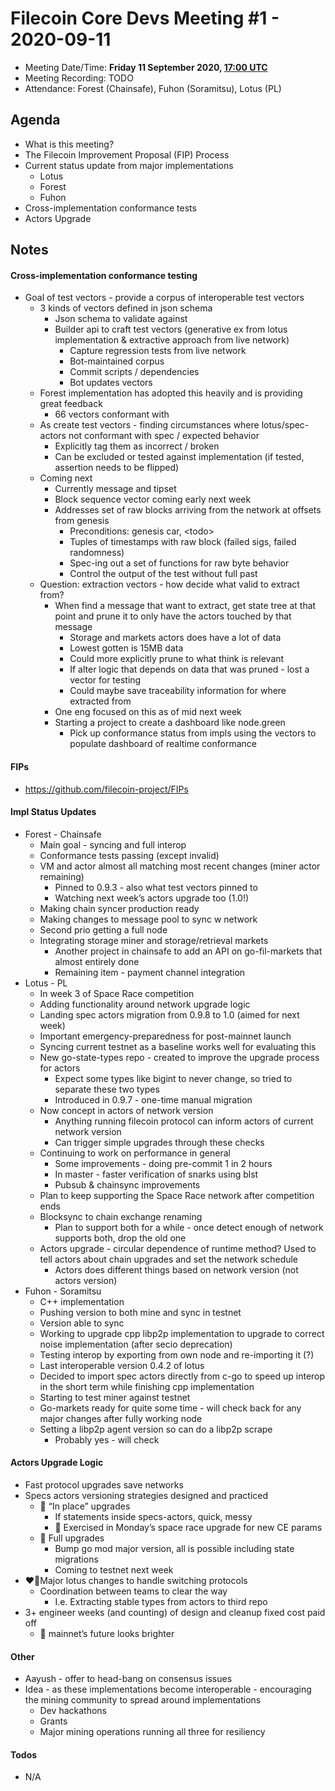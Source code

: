 # Filecoin Core Devs Meeting #1 - 2020-09-11
- Meeting Date/Time: **Friday 11 September 2020, [17:00 UTC](https://savvytime.com/converter/utc-to-germany-berlin-united-kingdom-london-ny-new-york-city-ca-san-francisco-china-shanghai-japan-tokyo-australia-sydney/17-00)**
- Meeting Recording: TODO
- Attendance: Forest (Chainsafe), Fuhon (Soramitsu), Lotus (PL)

## Agenda

*   What is this meeting?
*   The Filecoin Improvement Proposal (FIP) Process
*   Current status update from major implementations
    *   Lotus
    *   Forest
    *   Fuhon
*   Cross-implementation conformance tests
*   Actors Upgrade


## Notes

#### Cross-implementation conformance testing

*   Goal of test vectors - provide a corpus of interoperable test vectors
    *   3 kinds of vectors defined in json schema
        *   Json schema to validate against
        *   Builder api to craft test vectors (generative ex from lotus implementation & extractive approach from live network)
            *   Capture regression tests from live network
            *   Bot-maintained corpus
            *   Commit scripts / dependencies
            *   Bot updates vectors
    *   Forest implementation has adopted this heavily and is providing great feedback
        *   66 vectors conformant with
    *   As create test vectors - finding circumstances where lotus/spec-actors not conformant with spec / expected behavior
        *   Explicitly tag them as incorrect / broken
        *   Can be excluded or tested against implementation (if tested, assertion needs to be flipped)
    *   Coming next
        *   Currently message and tipset
        *   Block sequence vector coming early next week
        *   Addresses set of raw blocks arriving from the network at offsets from genesis
            *   Preconditions: genesis car, &lt;todo>
            *   Tuples of timestamps with raw block (failed sigs, failed randomness)
            *   Spec-ing out a set of functions for raw byte behavior
            *   Control the output of the test without full past
    *   Question: extraction vectors - how decide what valid to extract from?
        *   When find a message that want to extract, get state tree at that point and prune it to only have the actors touched by that message
            *   Storage and markets actors does have a lot of data
            *   Lowest gotten is 15MB data
            *   Could more explicitly prune to what think is relevant
            *   If alter logic that depends on data that was pruned - lost a vector for testing
            *   Could maybe save traceability information for where extracted from
        *   One eng focused on this as of mid next week
        *   Starting a project to create a dashboard like node.green
            *   Pick up conformance status from impls using the vectors to populate dashboard of realtime conformance

#### FIPs

* https://github.com/filecoin-project/FIPs

#### Impl Status Updates

*   Forest - Chainsafe
    *   Main goal - syncing and full interop
    *   Conformance tests passing (except invalid)
    *   VM and actor almost all matching most recent changes (miner actor remaining)
        *   Pinned to 0.9.3 - also what test vectors pinned to
        *   Watching next week’s actors upgrade too (1.0!)
    *   Making chain syncer production ready
    *   Making changes to message pool to sync w network
    *   Second prio getting a full node
    *   Integrating storage miner and storage/retrieval markets
        *   Another project in chainsafe to add an API on go-fil-markets that almost entirely done
        *   Remaining item - payment channel integration
*   Lotus - PL
    *   In week 3 of Space Race competition
    *   Adding functionality around network upgrade logic
    *   Landing spec actors migration from 0.9.8 to 1.0 (aimed for next week)
    *   Important emergency-preparedness for post-mainnet launch
    *   Syncing current testnet as a baseline works well for evaluating this
    *   New go-state-types repo - created to improve the upgrade process for actors
        *   Expect some types like bigint to never change, so tried to separate these two types
        *   Introduced in 0.9.7 - one-time manual migration
    *   Now concept in actors of network version
        *   Anything running filecoin protocol can inform actors of current network version
        *   Can trigger simple upgrades through these checks
    *   Continuing to work on performance in general
        *   Some improvements - doing pre-commit 1 in 2 hours
        *   In master - faster verification of snarks using blst
        *   Pubsub & chainsync improvements
    *   Plan to keep supporting the Space Race network after competition ends
    *   Blocksync to chain exchange renaming
        *   Plan to support both for a while - once detect enough of network supports both, drop the old one
    *   Actors upgrade - circular dependence of runtime method? Used to tell actors about chain upgrades and set the network schedule
        *   Actors does different things based on network version (not actors version)
*   Fuhon - Soramitsu
    *   C++ implementation
    *   Pushing version to both mine and sync in testnet
    *   Version able to sync
    *   Working to upgrade cpp libp2p implementation to upgrade to correct noise implementation (after secio deprecation)
    *   Testing interop by exporting from own node and re-importing it (?)
    *   Last interoperable version 0.4.2 of lotus
    *   Decided to import spec actors directly from c-go to speed up interop in the short term while finishing cpp implementation
    *   Starting to test miner against testnet
    *   Go-markets ready for quite some time - will check back for any major changes after fully working node
    *   Setting a libp2p agent version so can do a libp2p scrape
        *   Probably yes - will check

#### Actors Upgrade Logic
*   Fast protocol upgrades save networks
*   Specs actors versioning strategies designed and practiced
    *   🔪 “In place” upgrades 
        *   If statements inside specs-actors, quick, messy
        *   🚢 Exercised in Monday’s space race upgrade for new CE params
    *   🔨 Full upgrades
        *   Bump go mod major version, all is possible including state migrations
        *   Coming to testnet next week
*   ❤️🧘Major lotus changes to handle switching protocols 
    *   Coordination between teams to clear the way
        *   I.e. Extracting stable types from actors to third repo
*   3+ engineer weeks (and counting) of design and cleanup fixed cost paid off
    *   🌅 mainnet’s future looks brighter
    
#### Other

*   Aayush - offer to head-bang on consensus issues
*   Idea - as these implementations become interoperable - encouraging the mining community to spread around implementations
    *   Dev hackathons
    *   Grants
    *   Major mining operations running all three for resiliency


#### Todos

*   N/A
